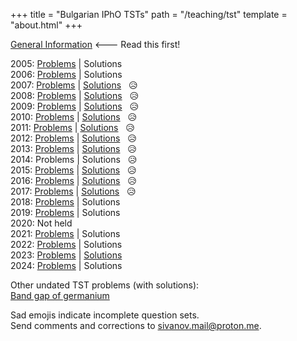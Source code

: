 +++
title = "Bulgarian IPhO TSTs"
path = "/teaching/tst"
template = "about.html"
+++

[General Information](/teaching/TSTinfo.pdf) <--- Read this first!

2005: [Problems](/teaching/TST2005.pdf) | Solutions   
2006: [Problems](/teaching/TST2006.pdf) | Solutions  
2007: [Problems](/teaching/TST2007.pdf) | [Solutions](/teaching/TST2007sol.pdf) &nbsp; &#128549;     
2008: [Problems](/teaching/TST2008.pdf) | [Solutions](/teaching/TST2008sol.pdf) &nbsp; &#128549;     
2009: [Problems](/teaching/TST2009.pdf) | [Solutions](/teaching/TST2009sol.pdf) &nbsp; &#128549;   
2010: [Problems](/teaching/TST2010.pdf) | [Solutions](/teaching/TST2010sol.pdf) &nbsp; &#128549;   
2011: [Problems](/teaching/TST2011.pdf) | [Solutions](/teaching/TST2011sol.pdf) &nbsp; &#128549;   
2012: [Problems](/teaching/TST2012.pdf) | [Solutions](/teaching/TST2012sol.pdf) &nbsp; &#128549;   
2013: [Problems](/teaching/TST2013.pdf) | [Solutions](/teaching/TST2013sol.pdf) &nbsp; &#128549;   
2014: Problems | Solutions &nbsp; &#128549;   
2015: [Problems](/teaching/TST2015.pdf) | [Solutions](/teaching/TST2015sol.pdf) &nbsp; &#128549;   
2016: [Problems](/teaching/TST2016.pdf) | [Solutions](/teaching/TST2016sol.pdf) &nbsp; &#128549;   
2017: [Problems](/teaching/TST2017.pdf) | [Solutions](/teaching/TST2017sol.pdf) &nbsp; &#128549;   
2018: [Problems](/teaching/TST2018.pdf) | Solutions   
2019: [Problems](/teaching/TST2019.pdf) | Solutions   
2020: Not held   
2021: [Problems](/teaching/TST2021.pdf) | Solutions   
2022: [Problems](/teaching/TST2022.pdf) | Solutions   
2023: [Problems](/teaching/TST2023.pdf) | [Solutions](/teaching/TST2023sol.pdf)   
2024: [Problems](/teaching/TST2024.pdf) | Solutions  

Other undated TST problems (with solutions):\
[Band gap of germanium](/teaching/germanium.pdf)

Sad emojis indicate incomplete question sets.\
Send comments and corrections to [sivanov.mail@proton.me](mailto:sivanov.mail@proton.me).
